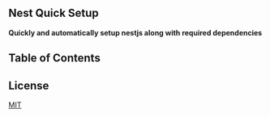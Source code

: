 ## Nest Quick Setup

**Quickly and automatically setup nestjs along with required dependencies**

## Table of Contents

## License

[MIT](LICENSE)

